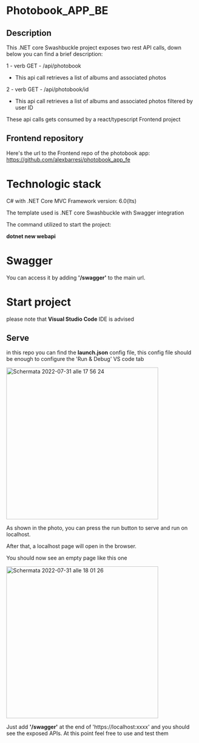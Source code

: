 # Photobook_APP_BE


## Description

This .NET core Swashbuckle project exposes two rest API calls, down below you can find a brief description:

1 - verb GET - /api/photobook 
  - This api call retrieves a list of albums and associated photos 
  
2 - verb GET - /api/photobook/id 
  - This api call retrieves a list of albums and associated photos filtered by user ID

These api calls gets consumed by a react/typescript Frontend project

## Frontend repository

Here's the url to the Frontend repo of the photobook app:
https://github.com/alexbarresi/photobook_app_fe


# Technologic stack
C# with .NET Core MVC
Framework version: 6.0(lts)

The template used is .NET core Swashbuckle with Swagger integration 

The command utilized to start the project: 

**dotnet new webapi**


# Swagger

You can access it by adding **'/swagger'** to the main url.

# Start project
please note that **Visual Studio Code** IDE is advised



## Serve 

in this repo you can find the **launch.json** config file, this config file should be enough to configure the 'Run & Debug' VS code tab 

<img width="400" alt="Schermata 2022-07-31 alle 17 56 24" src="https://user-images.githubusercontent.com/10447666/182034855-8b534fa9-8cfb-4d50-9a17-15d79cc8da89.png">

As shown in the photo, you can press the run button to serve and run on localhost.

After that, a localhost page will open in the browser.

You should now see an empty page like this one

<img width="400" alt="Schermata 2022-07-31 alle 18 01 26" src="https://user-images.githubusercontent.com/10447666/182035022-50f0dbc4-d385-4daf-8315-5ef5ac7ef758.png">

Just add **'/swagger'** at the end of 'https://localhost:xxxx' and you should see the exposed APIs.
At this point feel free to use and test them

